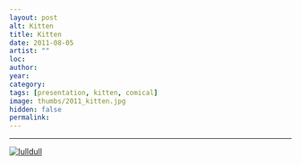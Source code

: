 ```yaml
---
layout: post
alt: Kitten
title: Kitten
date: 2011-08-05
artist: ""
loc: 
author: 
year: 
category: 
tags: [presentation, kitten, comical]
image: thumbs/2011_kitten.jpg
hidden: false
permalink:
---
```







---



<div class="post_image">
	<a href="{{ site.baseurl }}/images/posts/2011_kitten/001.jpg" target="_blank">
	<img src="{{ site.baseurl }}/images/posts/2011_kitten/001.jpg" alt="lulldull"></a>
</div>